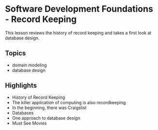 # Software Development Foundations - Record Keeping
This lesson reviews the history of record keeping and takes a first look at database design.

## Topics
- domain modeling
- database design

## Highlights
- History of Record Keeping
- The killer application of computing is also recordkeeping
- In the beginning, there was Craigslist
- Databases
- One approach to database design
- Must See Movies

